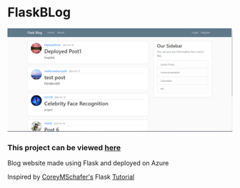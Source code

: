 # FlaskBLog

![](FlaskBlog_website.png)

### This project can be viewed [here](http://flaskblog.eastus.cloudapp.azure.com)

Blog website made using Flask and deployed on Azure

Inspired by [CoreyMSchafer's](https://www.youtube.com/channel/UCCezIgC97PvUuR4_gbFUs5g) Flask [Tutorial](https://www.youtube.com/playlist?list=PL-osiE80TeTs4UjLw5MM6OjgkjFeUxCYH)
